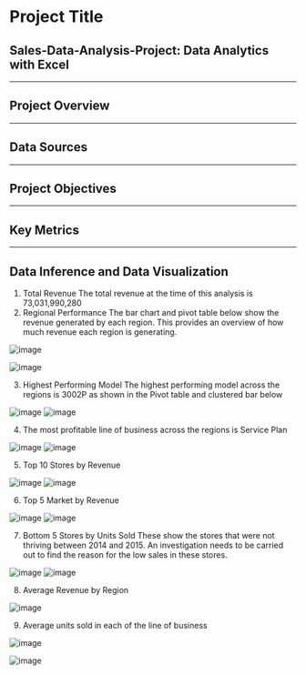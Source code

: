 # Project Title

## Sales-Data-Analysis-Project: Data Analytics with Excel
---
## Project Overview
---
## Data Sources
---
## Project Objectives
---

## Key Metrics
---

## Data Inference and Data Visualization

1. Total Revenue
The total revenue at the time of this analysis is 73,031,990,280
2. Regional Performance
The bar chart and pivot table below show the revenue generated by each region. This provides an overview of how much revenue each region is generating.

![image](https://github.com/user-attachments/assets/a2331bc9-426b-4ba2-9c03-210128a222e7)


![image](https://github.com/user-attachments/assets/a314e002-4b7b-41a9-82a0-32b9e6049a87)

3. Highest Performing Model
The highest performing model across the regions is 3002P as shown in the Pivot table and clustered bar below

![image](https://github.com/user-attachments/assets/267b5e7e-9791-4b79-9180-552904ae0dba)
![image](https://github.com/user-attachments/assets/87a256ae-b77c-4bc9-987f-63ac1f9e59ba)

4. The most profitable line of business across the regions is Service Plan
   

![image](https://github.com/user-attachments/assets/4d312785-0182-48ab-8837-0d2cadbfc600)
![image](https://github.com/user-attachments/assets/75d6ac82-5216-4556-94d2-81811307ab2a)

5. Top 10 Stores by Revenue


![image](https://github.com/user-attachments/assets/faba2e7b-bfe8-4d0d-8235-3abb5188a7c0)
![image](https://github.com/user-attachments/assets/d844e766-22f1-4527-918b-8d9d970afeed)

6. Top 5 Market by Revenue

![image](https://github.com/user-attachments/assets/93758ee1-a7e8-46b8-a06b-823c36f7f0de)
![image](https://github.com/user-attachments/assets/4a6eb9b8-6e19-4399-8af0-3efb096152bf)

7. Bottom 5 Stores by Units Sold
These show the stores that were not thriving between 2014 and 2015. An investigation needs to be carried out to find the reason for the low sales in these stores.   

![image](https://github.com/user-attachments/assets/172fff06-969f-40d1-8880-ece7c409b045)
![image](https://github.com/user-attachments/assets/6b9311be-e663-42cf-b6a3-2c55ca9f180a)

8. Average Revenue by Region

![image](https://github.com/user-attachments/assets/7db7390c-f4ea-43c9-8de6-39eedfd80f65)

9. Average units sold in each of the line of business


![image](https://github.com/user-attachments/assets/0f069ec1-2d84-42f5-b957-3688305a8763)

![image](https://github.com/user-attachments/assets/f533b057-b7c7-41ab-a65c-82b7ce06fddb)



















